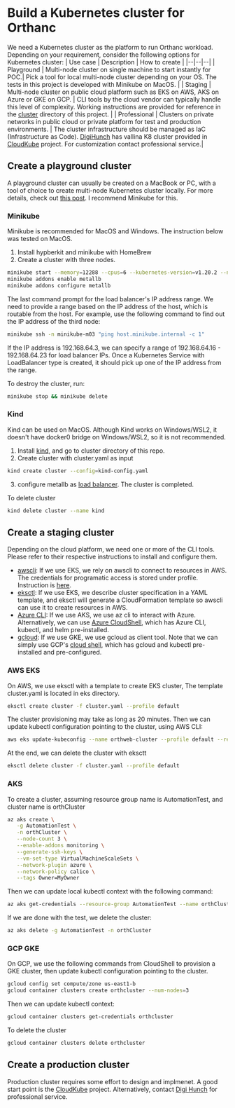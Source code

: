 # Build a Kubernetes cluster for Orthanc

We need a Kubernetes cluster as the platform to run Orthanc workload. Depending on your requirement, consider the following options for Kubernetes cluster:
| Use case | Description | How to create |
|--|--|--|
| Playground | Multi-node cluster on single machine to start instantly for POC.| Pick a tool for local multi-node cluster depending on your OS. The tests in this project is developed with Minikube on MacOS.  |
| Staging | Multi-node cluster on public cloud platform such as EKS on AWS, AKS on Azure or GKE on GCP. | CLI tools by the cloud vendor can typically handle this level of complexity. Working instructions are provided for reference in the [cluster](https://github.com/digihunch/korthweb/blob/main/cluster/README.md)  directory of this project. |
| Professional | Clusters on private networks in public cloud or private platform for test and production environments.  | The cluster infrastructure should be managed as IaC (Infrastructure as Code). [DigiHunch](https://www.digihunch.com/contact/) has vallina K8 cluster provided in [CloudKube](https://github.com/digihunch/cloudkube) project. For customization contact professional service.|

## Create a playground cluster 
A playground cluster can usually be created on a MacBook or PC, with a tool of choice to create multi-node Kubernetes cluster locally. For more details, check out [this post](https://www.digihunch.com/2021/09/single-node-kubernetes-cluster-minikube/). I recommend Minikube for this. 
### Minikube
Minikube is recommended for MacOS and Windows. The instruction below was tested on MacOS.
1. Install hypberkit and minikube with HomeBrew
2. Create a cluster with three nodes.
```sh
minikube start --memory=12288 --cpus=6 --kubernetes-version=v1.20.2 --nodes 3 --container-runtime=containerd --driver=hyperkit --disk-size=150g
minikube addons enable metallb
minikube addons configure metallb
```
The last command prompt for the load balancer's IP address range. We need to provide a range based on the IP address of the host, which is routable from the host. For example, use the following command to find out the IP address of the third node:

```sh
minikube ssh -n minikube-m03 "ping host.minikube.internal -c 1"
```
If the IP address is 192.168.64.3, we can specify a range of 192.168.64.16 - 192.168.64.23 for load balancer IPs. Once a Kubernetes Service with LoadBalancer type is created, it should pick up one of the IP address from the range.

To destroy the cluster, run:
```sh
minikube stop && minikube delete
```
### Kind
Kind can be used on MacOS. Although Kind works on Windows/WSL2, it doesn't have docker0 bridge on Windows/WSL2, so it is not recommended.
1. Install [kind](https://kind.sigs.k8s.io/docs/user/quick-start/#installing-from-release-binaries), and go to cluster directory of this repo.
2. Create cluster with cluster.yaml as input
```sh
kind create cluster --config=kind-config.yaml
```
3. configure metallb as [load balancer](https://kind.sigs.k8s.io/docs/user/loadbalancer/#installing-metallb-using-default-manifests). The cluster is completed.

To delete cluster
```sh
kind delete cluster --name kind
```

## Create a staging cluster
Depending on the cloud platform, we need one or more of the CLI tools. Please refer to their respective instructions to install  and configure them. 
* [awscli](https://docs.aws.amazon.com/cli/latest/userguide/install-cliv2.html): If we use EKS, we rely on awscli to connect to resources in AWS. The credentials for programatic access is stored under profile. Instruction is [here](https://docs.aws.amazon.com/cli/latest/userguide/cli-configure-quickstart.html). 
* [eksctl](https://docs.aws.amazon.com/eks/latest/userguide/eksctl.html): If we use EKS, we describe cluster specification in a YAML template, and eksctl will generate a CloudFormation template so awscli can use it to create resources in AWS.
* [Azure CLI](https://docs.microsoft.com/en-us/cli/azure/): If we use AKS, we use az cli to interact with Azure. Alternatively, we can use [Azure CloudShell](https://docs.microsoft.com/en-us/azure/cloud-shell/overview), which has Azure CLI, kubectl, and helm pre-installed.
* [gcloud](https://cloud.google.com/sdk/docs/install): If we use GKE, we use gcloud as client tool. Note that we can simply use GCP's [cloud shell](https://cloud.google.com/shell), which has gcloud and kubectl pre-installed and pre-configured.

### AWS EKS

On AWS, we use eksctl with a template to create EKS cluster,  The template cluster.yaml is located in eks directory.
```sh
eksctl create cluster -f cluster.yaml --profile default
```
The cluster provisioning may take as long as 20 minutes.  Then we can update kubectl configuration pointing to the cluster, using AWS CLI:
```sh
aws eks update-kubeconfig --name orthweb-cluster --profile default --region us-east-1 
```
At the end, we can delete the cluster with eksctt
```sh
eksctl delete cluster -f cluster.yaml --profile default
```
### AKS
To create a cluster, assuming resource group name is AutomationTest, and cluster name is orthCluster
```sh
az aks create \
   -g AutomationTest \
   -n orthCluster \
   --node-count 3 \
   --enable-addons monitoring \
   --generate-ssh-keys \
   --vm-set-type VirtualMachineScaleSets \
   --network-plugin azure \
   --network-policy calico \
   --tags Owner=MyOwner
```
Then we can update local kubectl context with the following command:
```sh
az aks get-credentials --resource-group AutomationTest --name orthCluster
```
If we are done with the test, we delete the cluster:
```sh
az aks delete -g AutomationTest -n orthCluster
```

### GCP GKE
On GCP, we use the following commands from CloudShell to provision a GKE cluster, then update kubectl configuration pointing to the cluster.
```sh
gcloud config set compute/zone us-east1-b
gcloud container clusters create orthcluster --num-nodes=3
```
Then we can update kubectl context:
```sh
gcloud container clusters get-credentials orthcluster
```
To delete the cluster
```sh
gcloud container clusters delete orthcluster
```

## Create a production cluster
Production cluster requires some effort to design and implmenet. A good start point is the [CloudKube](https://github.com/digihunch/cloudkube) project. Alternatively, contact [Digi Hunch](https://www.digihunch.com/contact/) for professional service. 

